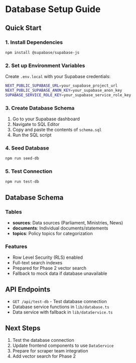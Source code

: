 # Database Setup Guide

## Quick Start

### 1. Install Dependencies
```bash
npm install @supabase/supabase-js
```

### 2. Set up Environment Variables
Create `.env.local` with your Supabase credentials:
```bash
NEXT_PUBLIC_SUPABASE_URL=your_supabase_project_url
NEXT_PUBLIC_SUPABASE_ANON_KEY=your_supabase_anon_key
SUPABASE_SERVICE_ROLE_KEY=your_supabase_service_role_key
```

### 3. Create Database Schema
1. Go to your Supabase dashboard
2. Navigate to SQL Editor
3. Copy and paste the contents of `schema.sql`
4. Run the SQL script

### 4. Seed Database
```bash
npm run seed-db
```

### 5. Test Connection
```bash
npm run test-db
```

## Database Schema

### Tables
- **sources**: Data sources (Parliament, Ministries, News)
- **documents**: Individual documents/statements
- **topics**: Policy topics for categorization

### Features
- Row Level Security (RLS) enabled
- Full-text search indexes
- Prepared for Phase 2 vector search
- Fallback to mock data if database unavailable

## API Endpoints

- `GET /api/test-db` - Test database connection
- Database service functions in `lib/database.ts`
- Data service with fallback in `lib/dataService.ts`

## Next Steps

1. Test the database connection
2. Update frontend components to use `DataService`
3. Prepare for scraper team integration
4. Add vector search for Phase 2
